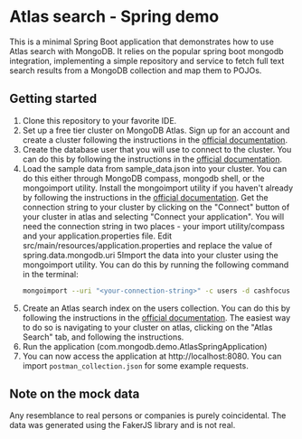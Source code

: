 # Atlas search - Spring demo

This is a minimal Spring Boot application that demonstrates how 
to use Atlas search with MongoDB.
It relies on the popular spring boot mongodb integration, 
implementing a simple repository and service to fetch full text 
search results from a MongoDB collection and map them to POJOs.

## Getting started
1. Clone this repository to your favorite IDE.
2. Set up a free tier cluster on MongoDB Atlas. Sign up for an account 
   and create a cluster following the instructions in the 
   [official documentation](https://docs.atlas.mongodb.com/getting-started/).
3. Create the database user that you will use to connect to the cluster. 
   You can do this by following the instructions in the 
   [official documentation](https://docs.atlas.mongodb.com/security-add-mongodb-users/).
4. Load the sample data from sample_data.json into your cluster. You can
do this either through MongoDB compass, mongodb shell, or the mongoimport
utility. Install the mongoimport utility if you haven't already by following
the instructions in the [official documentation](https://docs.mongodb.com/database-tools/installation/installation/).
Get the connection string to your cluster by clicking on the "Connect" button of your cluster
in atlas and selecting "Connect your application". You will need the connection string
in two places - your import utility/compass and your application.properties file.
Edit src/main/resources/application.properties and replace the value of spring.data.mongodb.uri
5Import the data into your cluster using the mongoimport utility. 
   You can do this by running the following command in the terminal:
   ```bash
   mongoimport --uri "<your-connection-string>" -c users -d cashfocus -f ./sample_data/users.json
   ```
5. Create an Atlas search index on the users collection. You can do this by following the instructions in the 
   [official documentation](https://docs.atlas.mongodb.com/reference/atlas-search/create-index/). The easiest
way to do so is navigating to your cluster on atlas, clicking on the "Atlas Search" tab, and following the instructions.
6. Run the application (com.mongodb.demo.AtlasSpringApplication)
7. You can now access the application at http://localhost:8080. You can import
`postman_collection.json` for some example requests.

## Note on the mock data
Any resemblance to real persons or companies is purely coincidental. The data was generated
using the FakerJS library and is not real.